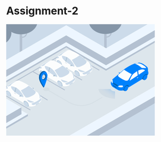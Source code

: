 ﻿# Assignment-2

<img src="https://github.com/HeavenMunjal/Assignment-2/raw/main/fdbc91dcc7a1410b342b2e2173e72b49.gif" alt="GIF" width="400">
